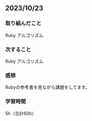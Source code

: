 ## 2023/10/23
### 取り組んだこと
Ruby アルゴリズム
### 次すること
Ruby アルゴリズム
### 感想
Rubyの参考書を見ながら課題をしてます。
### 学習時間
5h（合計60h）
